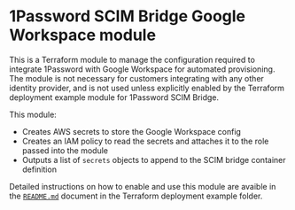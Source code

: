 # 1Password SCIM Bridge Google Workspace module

This is a Terraform module to manage the configuration required to integrate 1Password with Google Workspace for automated provisioning. The module is not necessary for customers integrating with any other identity provider, and is not used unless explicitly enabled by the Terraform deployment example module for 1Password SCIM Bridge.

This module:

- Creates AWS secrets to store the Google Workspace config
- Creates an IAM policy to read the secrets and attaches it to the role passed into the module
- Outputs a list of `secrets` objects to append to the SCIM bridge container definition

Detailed instructions on how to enable and use this module are avaible in the [`README.md`](../README.md#step-1-configure-the-deployment) document in the Terraform deployment example folder.
